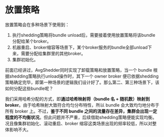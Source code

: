 # 放置策略

放置策略会在多种场景下使用到：

1. 执行shedding策略将bundle unload后，需要接着使用放置策略将该bundle分配给某个broker。
2. 机器重启、broker缩容等场景下，某个broker服务的bundle全部unload下来，需要分配给集群里的其他broker。
3. 集群初始化。

前面已经讲过，AvgShedder同时实现了卸载策略和放置策略，当一个 bundle 根据shedding策略执行unload操作时，其下一个 owner broker 便已依据shedding策略确定完毕，即第一种场景的逻辑我们设计好了。那么第二、第三种场景下，该如何分配这些bundle呢？

我们采用哈希分配的方式，即**通过哈希映射将（bundle 名 + 随机数）映射到 broker**。由于哈希映射大致符合均匀分布特性，所以 bundle 会大致均匀地分布于所有 broker 上。不过，**鉴于不同 bundle 之间的流量存在差异，集群会出现一定程度的不均衡状况**。但此问题并不严重，后续借助shedding策略便能实现均衡。况且像集群初始化、滚动重启、broker 缩容这类场景出现的频率较低，所以对整体影响不大。





